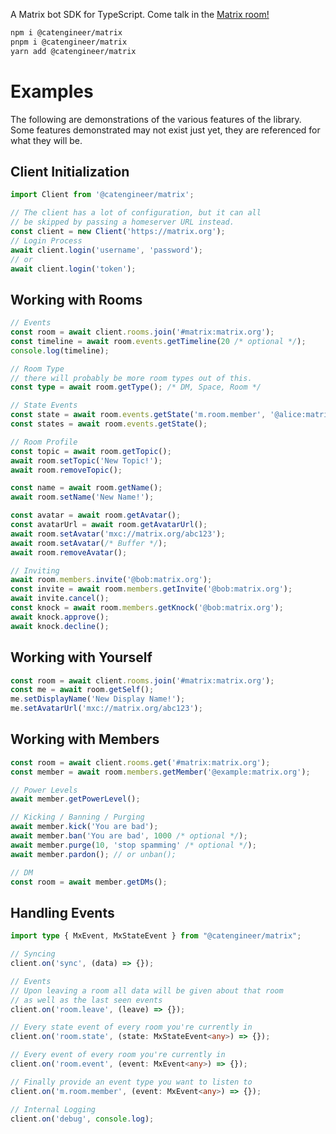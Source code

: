 
A Matrix bot SDK for TypeScript. Come talk in the [Matrix room!](https://matrix.to/#/#catengineer-mx:arcticfoxes.net)

```sh
npm i @catengineer/matrix
pnpm i @catengineer/matrix
yarn add @catengineer/matrix
```

# Examples

The following are demonstrations of the various features of the library. Some
features demonstrated may not exist just yet, they are referenced for what they
will be.

## Client Initialization

```ts
import Client from '@catengineer/matrix';

// The client has a lot of configuration, but it can all 
// be skipped by passing a homeserver URL instead.
const client = new Client('https://matrix.org');
// Login Process
await client.login('username', 'password');
// or
await client.login('token');
```

## Working with Rooms

```ts
// Events
const room = await client.rooms.join('#matrix:matrix.org');
const timeline = await room.events.getTimeline(20 /* optional */);
console.log(timeline);

// Room Type
// there will probably be more room types out of this.
const type = await room.getType(); /* DM, Space, Room */

// State Events
const state = await room.events.getState('m.room.member', '@alice:matrix.org');
const states = await room.events.getState();

// Room Profile
const topic = await room.getTopic();
await room.setTopic('New Topic!');
await room.removeTopic();

const name = await room.getName();
await room.setName('New Name!');

const avatar = await room.getAvatar();
const avatarUrl = await room.getAvatarUrl();
await room.setAvatar('mxc://matrix.org/abc123');
await room.setAvatar(/* Buffer */);
await room.removeAvatar();

// Inviting
await room.members.invite('@bob:matrix.org');
const invite = await room.members.getInvite('@bob:matrix.org');
await invite.cancel();
const knock = await room.members.getKnock('@bob:matrix.org');
await knock.approve();
await knock.decline();
```

## Working with Yourself

```ts
const room = await client.rooms.join('#matrix:matrix.org');
const me = await room.getSelf();
me.setDisplayName('New Display Name!');
me.setAvatarUrl('mxc://matrix.org/abc123');
```

## Working with Members

```ts
const room = await client.rooms.get('#matrix:matrix.org');
const member = await room.members.getMember('@example:matrix.org');

// Power Levels
await member.getPowerLevel();

// Kicking / Banning / Purging
await member.kick('You are bad');
await member.ban('You are bad', 1000 /* optional */);
await member.purge(10, 'stop spamming' /* optional */);
await member.pardon(); // or unban();

// DM
const room = await member.getDMs();
```

## Handling Events

```ts
import type { MxEvent, MxStateEvent } from "@catengineer/matrix";

// Syncing
client.on('sync', (data) => {});

// Events
// Upon leaving a room all data will be given about that room 
// as well as the last seen events
client.on('room.leave', (leave) => {});

// Every state event of every room you're currently in
client.on('room.state', (state: MxStateEvent<any>) => {});

// Every event of every room you're currently in
client.on('room.event', (event: MxEvent<any>) => {});

// Finally provide an event type you want to listen to
client.on('m.room.member', (event: MxEvent<any>) => {});

// Internal Logging 
client.on('debug', console.log);
```

